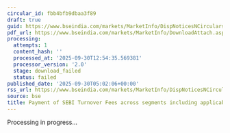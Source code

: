 ```yaml
---
circular_id: fbb4bfb9dbaa3f89
draft: true
guid: https://www.bseindia.com/markets/MarketInfo/DispNoticesNCirculars.aspx?Noticeid={0BD8AAE9-09DD-4FC5-B12B-8D7BB2CEE274}&noticeno=20250930-5&dt=09/30/2025&icount=5&totcount=55&flag=0
pdf_url: https://www.bseindia.com/markets/MarketInfo/DownloadAttach.aspx?id=20250930-5&attachedId=
processing:
  attempts: 1
  content_hash: ''
  processed_at: '2025-09-30T12:54:35.569381'
  processor_version: '2.0'
  stage: download_failed
  status: failed
published_date: '2025-09-30T05:02:06+00:00'
rss_url: https://www.bseindia.com/markets/MarketInfo/DispNoticesNCirculars.aspx?Noticeid={0BD8AAE9-09DD-4FC5-B12B-8D7BB2CEE274}&noticeno=20250930-5&dt=09/30/2025&icount=5&totcount=55&flag=0
source: bse
title: Payment of SEBI Turnover Fees across segments including applicable GST
---
```


Processing in progress...